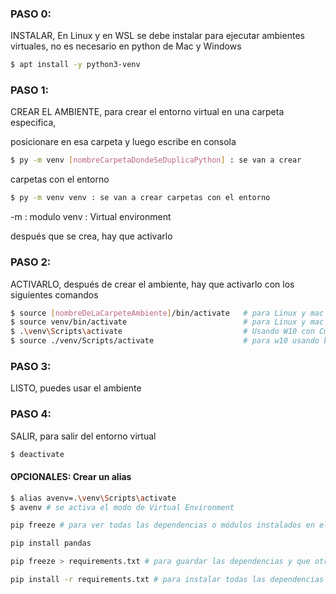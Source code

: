 ### PASO 0: 
INSTALAR, En Linux y en WSL se debe instalar para ejecutar ambientes virtuales, no es necesario en python de Mac y Windows

```sh
$ apt install -y python3-venv
```


### PASO 1: 
CREAR EL AMBIENTE, para crear el entorno virtual en una carpeta especifica,

posicionare en esa carpeta y luego escribe en consola

```sh
$ py -m venv [nombreCarpetaDondeSeDuplicaPython] : se van a crear 
```

carpetas con el entorno

```sh
$ py -m venv venv : se van a crear carpetas con el entorno
```

-m : modulo
venv : Virtual environment

después que se crea, hay que activarlo


### PASO 2:
ACTIVARLO, después de crear el ambiente, hay que activarlo con los siguientes comandos 

```sh
$ source [nombreDeLaCarpeteAmbiente]/bin/activate   # para Linux y mac
$ source venv/bin/activate                          # para Linux y mac
$ .\venv\Scripts\activate                           # Usando W10 con Cmder
$ source ./venv/Scripts/activate                    # para w10 usando bash
```


### PASO 3:
LISTO, puedes usar el ambiente


### PASO 4: 
SALIR, para salir del entorno virtual

```sh
$ deactivate
```

#### OPCIONALES: Crear un alias

```sh
$ alias avenv=.\venv\Scripts\activate
$ avenv # se activa el modo de Virtual Environment

pip freeze # para ver todas las dependencias o módulos instalados en el entorno virtual

pip install pandas

pip freeze > requirements.txt # para guardar las dependencias y que otra persona pueda instalarlas y usarlas igual

pip install -r requirements.txt # para instalar todas las dependencias
```